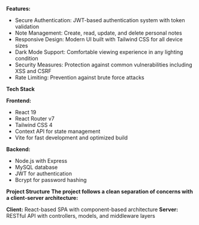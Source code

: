 **Features:**
- Secure Authentication: JWT-based authentication system with token validation
- Note Management: Create, read, update, and delete personal notes
- Responsive Design: Modern UI built with Tailwind CSS for all device sizes
- Dark Mode Support: Comfortable viewing experience in any lighting condition
- Security Measures: Protection against common vulnerabilities including XSS and CSRF
- Rate Limiting: Prevention against brute force attacks

**Tech Stack**

**Frontend:**
- React 19
- React Router v7
- Tailwind CSS 4
- Context API for state management
- Vite for fast development and optimized build

**Backend:**
- Node.js with Express
- MySQL database
- JWT for authentication
- Bcrypt for password hashing

**Project Structure**
**The project follows a clean separation of concerns with a client-server architecture:**

**Client:** React-based SPA with component-based architecture
**Server:** RESTful API with controllers, models, and middleware layers
